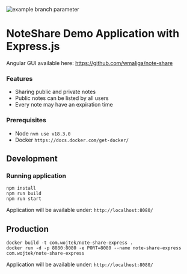 ![example branch parameter](https://github.com/wmaliga/note-share-express/actions/workflows/github-actions.yml/badge.svg?branch=master)

# NoteShare Demo Application with Express.js

Angular GUI available here:
<https://github.com/wmaliga/note-share>

### Features
* Sharing public and private notes
* Public notes can be listed by all users
* Every note may have an expiration time

### Prerequisites
* Node ``nvm use v18.3.0``
* Docker ``https://docs.docker.com/get-docker/``

## Development

### Running application
```shell
npm install
npm run build
npm run start
```

Application will be available under:
```http://localhost:8080/```

## Production
```shell
docker build -t com.wojtek/note-share-express .
docker run -d -p 8080:8080 -e PORT=8080 --name note-share-express com.wojtek/note-share-express
```

Application will be available under:
```http://localhost:8080/```
